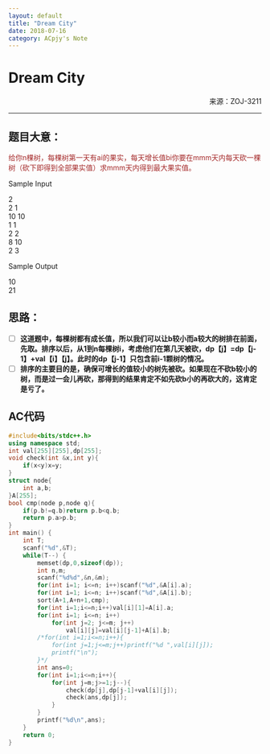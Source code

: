 ```yaml
---
layout: default
title: "Dream City"
date: 2018-07-16
category: ACpjy's Note
---
```


# **Dream City**
<html>
<p align="right">来源：ZOJ-3211</p>
</html>

---

## 题目大意：
<font color=brown>给你n棵树，每棵树第一天有ai的果实，每天增长值bi你要在mmm天内每天砍一棵树（砍下即得到全部果实值）求mmm天内得到最大果实值。</font>

Sample Input

2<br/>
2 1<br/>
10 10<br/>
1 1<br/>
2 2<br/>
8 10<br/>
2 3<br/>

Sample Output

10<br/>
21<br/>

## 思路：

-  [ ]  **这道题中，每棵树都有成长值，所以我们可以让b较小而a较大的树排在前面，先取。排序以后，从1到n每棵树i，考虑他们在第几天被砍，dp【j】=dp【j-1】+val【i】【j】。此时的dp【j-1】只包含前i-1颗树的情况。**
- [ ] **排序的主要目的是，确保可增长的值较小的树先被砍。如果现在不砍b较小的树，而是过一会儿再砍，那得到的结果肯定不如先砍b小的再砍大的，这肯定是亏了。**
## AC代码

```C++
#include<bits/stdc++.h>
using namespace std;
int val[255][255],dp[255];
void check(int &x,int y){
	if(x<y)x=y;
}
struct node{
	int a,b;
}A[255];
bool cmp(node p,node q){
	if(p.b!=q.b)return p.b<q.b;
	return p.a>p.b;
}
int main() {
	int T;
	scanf("%d",&T);
	while(T--) {
		memset(dp,0,sizeof(dp));
		int n,m;
		scanf("%d%d",&n,&m);
		for(int i=1; i<=n; i++)scanf("%d",&A[i].a);
		for(int i=1; i<=n; i++)scanf("%d",&A[i].b);
		sort(A+1,A+n+1,cmp);
		for(int i=1;i<=n;i++)val[i][1]=A[i].a;
		for(int i=1; i<=n; i++)
			for(int j=2; j<=m; j++)
				val[i][j]=val[i][j-1]+A[i].b;
		/*for(int i=1;i<=n;i++){
			for(int j=1;j<=m;j++)printf("%d ",val[i][j]);
			printf("\n");
		}*/
		int ans=0;
		for(int i=1;i<=n;i++){
			for(int j=m;j>=1;j--){
				check(dp[j],dp[j-1]+val[i][j]);
				check(ans,dp[j]);
			}
		}
		printf("%d\n",ans);
	}
	return 0;
}

```

